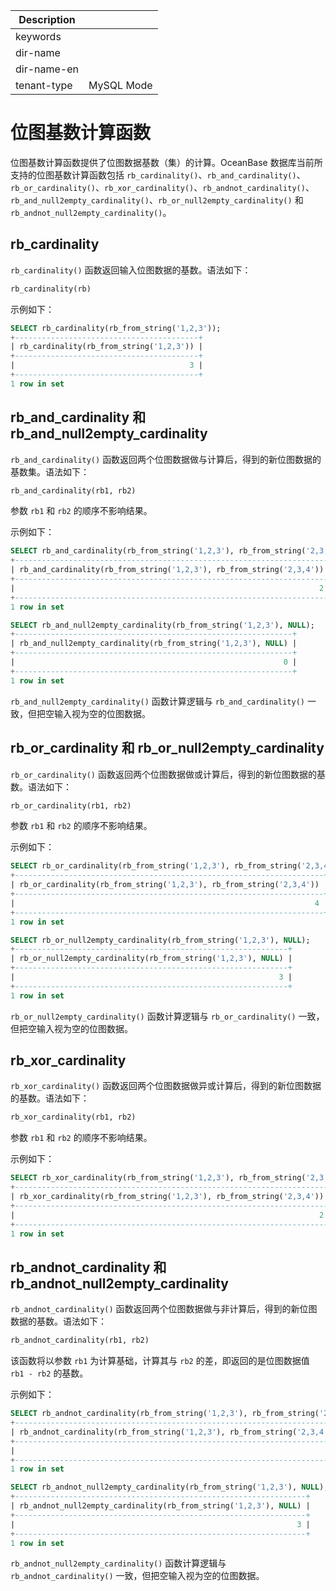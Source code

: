 | Description   |                 |
|---------------|-----------------|
| keywords      |                 |
| dir-name      |                 |`
| dir-name-en   |                 |
| tenant-type   | MySQL Mode      |

# 位图基数计算函数

位图基数计算函数提供了位图数据基数（集）的计算。OceanBase 数据库当前所支持的位图基数计算函数包括 `rb_cardinality()`、`rb_and_cardinality()`、`rb_or_cardinality()`、`rb_xor_cardinality()`、`rb_andnot_cardinality()`、`rb_and_null2empty_cardinality()`、`rb_or_null2empty_cardinality()` 和 `rb_andnot_null2empty_cardinality()`。

## rb_cardinality

`rb_cardinality()` 函数返回输入位图数据的基数。语法如下：

```sql
rb_cardinality(rb)
```

示例如下：

```sql
SELECT rb_cardinality(rb_from_string('1,2,3'));
+-----------------------------------------+
| rb_cardinality(rb_from_string('1,2,3')) |
+-----------------------------------------+
|                                       3 |
+-----------------------------------------+
1 row in set
```

## rb_and_cardinality 和 rb_and_null2empty_cardinality

`rb_and_cardinality()` 函数返回两个位图数据做与计算后，得到的新位图数据的基数集。语法如下：

```sql
rb_and_cardinality(rb1, rb2)
```

参数 `rb1` 和 `rb2` 的顺序不影响结果。

示例如下：

```sql
SELECT rb_and_cardinality(rb_from_string('1,2,3'), rb_from_string('2,3,4'));
+----------------------------------------------------------------------+
| rb_and_cardinality(rb_from_string('1,2,3'), rb_from_string('2,3,4')) |
+----------------------------------------------------------------------+
|                                                                    2 |
+----------------------------------------------------------------------+
1 row in set
```

```sql
SELECT rb_and_null2empty_cardinality(rb_from_string('1,2,3'), NULL);
+--------------------------------------------------------------+
| rb_and_null2empty_cardinality(rb_from_string('1,2,3'), NULL) |
+--------------------------------------------------------------+
|                                                            0 |
+--------------------------------------------------------------+
1 row in set
```

`rb_and_null2empty_cardinality()` 函数计算逻辑与 `rb_and_cardinality()` 一致，但把空输入视为空的位图数据。

## rb_or_cardinality 和 rb_or_null2empty_cardinality

`rb_or_cardinality()` 函数返回两个位图数据做或计算后，得到的新位图数据的基数。语法如下：

```sql
rb_or_cardinality(rb1, rb2)
```

参数 `rb1` 和 `rb2` 的顺序不影响结果。

示例如下：

```sql
SELECT rb_or_cardinality(rb_from_string('1,2,3'), rb_from_string('2,3,4'));
+---------------------------------------------------------------------+
| rb_or_cardinality(rb_from_string('1,2,3'), rb_from_string('2,3,4')) |
+---------------------------------------------------------------------+
|                                                                   4 |
+---------------------------------------------------------------------+
1 row in set
```

```sql
SELECT rb_or_null2empty_cardinality(rb_from_string('1,2,3'), NULL);
+-------------------------------------------------------------+
| rb_or_null2empty_cardinality(rb_from_string('1,2,3'), NULL) |
+-------------------------------------------------------------+
|                                                           3 |
+-------------------------------------------------------------+
1 row in set
```

`rb_or_null2empty_cardinality()` 函数计算逻辑与 `rb_or_cardinality()` 一致，但把空输入视为空的位图数据。

## rb_xor_cardinality

`rb_xor_cardinality()` 函数返回两个位图数据做异或计算后，得到的新位图数据的基数。语法如下：

```sql
rb_xor_cardinality(rb1, rb2)
```

参数 `rb1` 和 `rb2` 的顺序不影响结果。

示例如下：

```sql
SELECT rb_xor_cardinality(rb_from_string('1,2,3'), rb_from_string('2,3,4'));
+----------------------------------------------------------------------+
| rb_xor_cardinality(rb_from_string('1,2,3'), rb_from_string('2,3,4')) |
+----------------------------------------------------------------------+
|                                                                    2 |
+----------------------------------------------------------------------+
1 row in set
```

## rb_andnot_cardinality 和 rb_andnot_null2empty_cardinality

`rb_andnot_cardinality()` 函数返回两个位图数据做与非计算后，得到的新位图数据的基数。语法如下：

```sql
rb_andnot_cardinality(rb1, rb2)
```

该函数将以参数 `rb1` 为计算基础，计算其与 `rb2` 的差，即返回的是位图数据值 `rb1 - rb2` 的基数。

示例如下：

```sql
SELECT rb_andnot_cardinality(rb_from_string('1,2,3'), rb_from_string('2,3,4'));
+-------------------------------------------------------------------------+
| rb_andnot_cardinality(rb_from_string('1,2,3'), rb_from_string('2,3,4')) |
+-------------------------------------------------------------------------+
|                                                                       1 |
+-------------------------------------------------------------------------+
1 row in set
```

```sql
SELECT rb_andnot_null2empty_cardinality(rb_from_string('1,2,3'), NULL);
+-----------------------------------------------------------------+
| rb_andnot_null2empty_cardinality(rb_from_string('1,2,3'), NULL) |
+-----------------------------------------------------------------+
|                                                               3 |
+-----------------------------------------------------------------+
1 row in set
```

`rb_andnot_null2empty_cardinality()` 函数计算逻辑与 `rb_andnot_cardinality()` 一致，但把空输入视为空的位图数据。